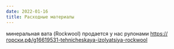 ```yaml
---
date: 2022-01-16
title: Расходные материалы
---
```


минеральная вата (Rockwool) продается у нас рулонами https://горски.рф/g16619531-tehnicheskaya-izolyatsiya-rockwool